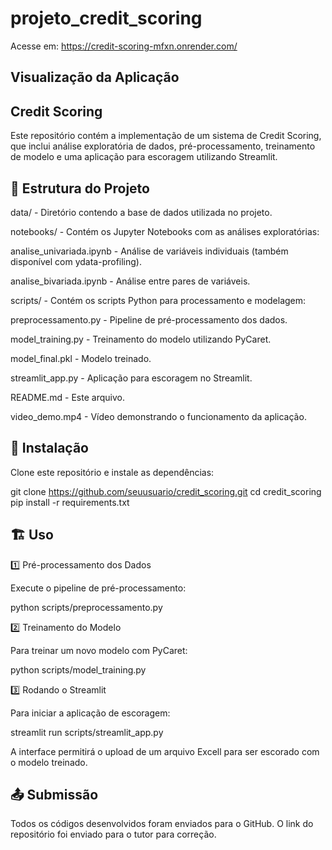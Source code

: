 # projeto_credit_scoring

Acesse em: <https://credit-scoring-mfxn.onrender.com/>

## Visualização da Aplicação



## Credit Scoring

Este repositório contém a implementação de um sistema de Credit Scoring, que inclui análise exploratória de dados, pré-processamento, treinamento de modelo e uma aplicação para escoragem utilizando Streamlit.

## 📌 Estrutura do Projeto

data/ - Diretório contendo a base de dados utilizada no projeto.

notebooks/ - Contém os Jupyter Notebooks com as análises exploratórias:

analise_univariada.ipynb - Análise de variáveis individuais (também disponível com ydata-profiling).

analise_bivariada.ipynb - Análise entre pares de variáveis.

scripts/ - Contém os scripts Python para processamento e modelagem:

preprocessamento.py - Pipeline de pré-processamento dos dados.

model_training.py - Treinamento do modelo utilizando PyCaret.

model_final.pkl - Modelo treinado.

streamlit_app.py - Aplicação para escoragem no Streamlit.

README.md - Este arquivo.

video_demo.mp4 - Vídeo demonstrando o funcionamento da aplicação.

## 🔧 Instalação

Clone este repositório e instale as dependências:

 git clone https://github.com/seuusuario/credit_scoring.git
 cd credit_scoring
 pip install -r requirements.txt

## 🏗️ Uso

1️⃣ Pré-processamento dos Dados

Execute o pipeline de pré-processamento:

python scripts/preprocessamento.py

2️⃣ Treinamento do Modelo

Para treinar um novo modelo com PyCaret:

python scripts/model_training.py

3️⃣ Rodando o Streamlit

Para iniciar a aplicação de escoragem:

streamlit run scripts/streamlit_app.py

A interface permitirá o upload de um arquivo Excell para ser escorado com o modelo treinado.

## 📤 Submissão

Todos os códigos desenvolvidos foram enviados para o GitHub. O link do repositório foi enviado para o tutor para correção.

